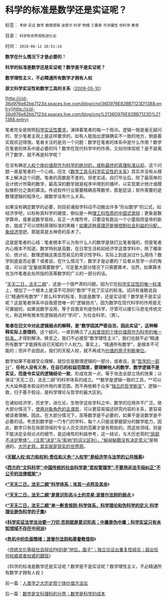 # 科学的标准是数学还是实证呢？

标签： `考研` `实证` `数学` `数理逻辑` `波普尔` `科学` `物理` `三要素` `可测量性` `伪科学` `教育` 

目录： `科学和世界观和进化论`

时间： `2010-06-12 20:51:14`

**数学在什么情况下才是必要的**？

**科学的标准是数学还是实证呢？数学是不是实证呢？**

**数学理性主义，不必精通所有数学才拥有人权**

**原文科学实证性和数学工具的关系**（[2009-05-10](../../../2009/5/10/数学工具与科学实证性的关系.md)）

[http://cid-36d976e82bb7123d.spaces.live.com/blog/cns!36D976E82BB7123D!1388.entry](http://cid-36d976e82bb7123d.spaces.live.com/blog/cns%2136D976E82BB7123D%211388.entry)

笔者完全是按照[科学实证性要求](../../../2009/12/22/什么是科学？科学实证性和理论和哲学.md)，演绎着笔者的每一个观点。逻辑一致是毫无疑问的，至少笔者主观上是这样要求的，如有人能指出逻辑确实不一致的地方，倒是着实观欢迎得很。笔者关注的是另一个问题：数学在笔者的体系中是什么作用？数学在笔者的体系中是必要的吗？数学在现代科学中的作用，又如何体现呢？是不是离开了数学，就不再是科学呢？

在没有确定[人权个体价值观作为科学的绝对的，或称最终的真理标准以前](../../../2009/12/4/科学的真理标准和绝对的“真理标准”.md)，这个问题一直是笔者的一个心结。旧文《[数学工具与科学实证性的关系](../../../2009/5/10/数学工具与科学实证性的关系.md)》其实并没有从根本上解决这个问题。笔者的高数是不差的。但老实话，自打毕业后，除了最简单的会计统计所需的数学，最高深的数学就是程序中用到的循环，以实现累计统计或模拟微积分之类的算法。传说软件行业需要精确高等数学，那是屁话；软件需要的是数理逻辑的程序化，跟数学没有什么关系。

如果没有确定数学的必要，则目前诸般学科动不动搬出许多“形似数学”的公式，如经济学吧，以标称其科学的硬度，倒似是一种[理工科性质的中国式诡辩](../../../2008/8/31/“大学无书”，远离中国式诡辩！.md)；更象是数学算命，或者说数学易经，反正一大堆符号，只要没有跑出一个小童指控皇帝的新衣，就成了可以控制真理标准的黑箱！[如果这种真理还能够控制社会利益的分配，象经济学吧](../../../2009/12/31/数学囚徒的芝加哥学派.md)，那就真是太神奇的巫术了。

这就是笔者的心结：笔者根本不认为有什么人的数学是铁打比笔者强的，但是笔者内心根本不知道，数学特别是高数，在日常生活和如经济学这类学科中，除了概率论、统计论、数理逻辑这类显而易见的常识性学科，实际上到底派过什么用场？数学到底是否必要？或者说，在什么情况下，数学才是必要的？后者从哲学一点的角度，可以说“定量就需要数学”。可定量大部分情况下只需要算术，当然，如果算术也当作笔者此处所指的高等数学的广义的一部分的话。

“[天无二日，法无二纲](../../../2009/10/29/伟大的思想家亚当斯密的迷惑.md)”，这是一个很严肃的问题。因为它在[科学实证性的唯一标准](../../../2009/10/19/任何理论批判不倒的“科学实证集”.md)上，增加了一个根本上是深不可测的“数学”干扰了实证的标准。试问有谁敢说自已“精通所有数学”？那么科学的标准，到底是数学，还是实证呢？数学是不是实证呢？这是笔者体系中自我感觉唯一的“逻辑弱点”。因为数学在现代科学的作用是无可置疑的，如果说数学没用，等于自我宣判是伪科学，尽管可以援引马恩毛传统文化，称这种有根本性逻辑弱点的“学问”，为社会科学。（笑）。

**笔者在旧文中对此逻辑弱点的解释，是“数学因其严密自洽，因此实证”，这种解释实际上是错的**。这个疑问，一直到确立了[人权普世的个体价值观作为科学的唯一标准，](../../../2010/5/10/理性主义科学家是不是很牛逼的大祭师？.md)才得到解决。换言之，我们不必接受“数学理性主义”，我们也就不必“精通所有数学”才能拥有自已天赋的个人权力。事实上，“精通所有数学”，是根本不可能的；但并不会因此，我们的天赋人权，就不再成为[价值的原子判断单位](../../../2010/1/21/人权是价值判断的原子单位.md)。

数学如果不能被受众理解，就仅仅是数理逻辑的一部分，或者说，是“[哲学的一部分](../../../2009/11/27/有侵犯人权的哲学，没有不信“人权”的“信仰”.md)”，**任何人没有义务，在自已的权益范围里，要理解他人的数学**。**数学逻辑不是实证，而是令实证的逻辑结论一致**，形成攻其一点，等于攻击全部立场的效果；以保证“天无二日，法无二纲”的科学体系的成立。**数学是逻辑一致的工具，**可以大大延伸基本假设的作用约束范围，而不再依赖于众多“[独立的哲学断言](../../../2010/2/3/迷恋哲学不是邪恶的，就是没用的.md)”。逻辑一致，归于基于假设，是科学理论与哲学的最大区别。

在诸如经济学，历史学，进化论，生物学这些学科之中，数学的应用并不广泛。绝大部分情况下，[使用对象角色的主谓宾](../../../2009/5/22/“实”未必为实证，认识对象角色的主谓宾.md)，可以更容易描述研究内容的关系，更容易被读者理解。因此，在大部分情况下，高等数学是不必要的，如果不是说数学是不必要的话。考虑到数学是一门专门的学科，每个人只能说掌握部分的数学能力，因此，数学只有在局部领域的专业人员交流的范筹才是有帮助的。而这些领域，则是不能决定全局论点的细节，是边缘性的利益参考，这一结论，与大历史观的[“局部不决定整体”，（注意“决定”与“影响”的词义区别），“秘闻秘籍没有决定意义”](../../../2010/4/19/“秘闻秘籍决定论”唯心历史和现实观体现的“国民文化.md)是相通的。[大历史观，其实就是现实的世界观](../../../2010/5/27/道德史观就是文革政治观.md)。

《[**天赋人权;权力和权利;责任和义务;“人权学”是经济学与法学的公共根基**](../../../2010/6/10/“人权学”是经济学与法学的共同根基.md)》

《[**西方的“文科科学”;中国传统的社会科学是“君权管理学”;不要用非法手段纠正“不公平的法律框架”;**](../../../2010/6/10/“人权学”是经济学与法学的共同根基.md)》

《[**“天无二日，法无二纲”科学体系；攻其一点将及其余**](../../../2010/6/10/“天无二日，法无二纲”科学体系基本要求.md)》

《[**“天无二日，法无二纲”是意识形态斗士的克星;波普尔法则的弱点**](../../../2010/6/11/“天无二日，法无二纲”波普尔法则的弱点.md);》

《[**“天无二日，法无二纲”单一断言规则;科学体系，科学理论和伪科学的定义;科学理论是伪科学的子集**](../../../2010/6/11/“天无二日，法无二纲”单一断言规则.md)》

《[**科学实证法学法治要一刀切;否则就是意识形态；中庸是伪中庸；科学实证只有未知领域不存在中间派**](../../../2010/6/11/法学法治依法一刀切;科学实证就要一刀切.md)》

《[**危机中的负面情绪；波普尔法则和基督教信仰**](../../../2010/6/11/危机中的负面情绪；波普尔法则.md)》

《[传统文化等级社会辩论PK的是“地位，面子”；独立论证出重复性结论；超出任何权威或者权威的跟班](../../../2010/6/11/传统文化等级社会的pK辩论.md)》

《科学的标准是数学还是实证呢？数学是不是实证呢？数学理性主义，不必精通所有数学才拥有人权 》



前一篇：[人类学之大历史观个体价值方法论](../../../2010/6/12/人类学之大历史观个体价值方法论.md)

后一篇：[数学是文科理科的分界；数学是科学的成本](../../../2010/6/12/数学是文科理科的分界；数学是科学的成本.md)